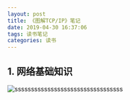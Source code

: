 ```yaml
---
layout: post
title: 《图解TCP/IP》笔记
date: 2019-04-30 16:37:06
tags: 读书笔记
categories: 读书
---
```


## 1. 网络基础知识

![sssssssssssssssssssssssssssssssss](计算机发展的七个阶段.jpg)
